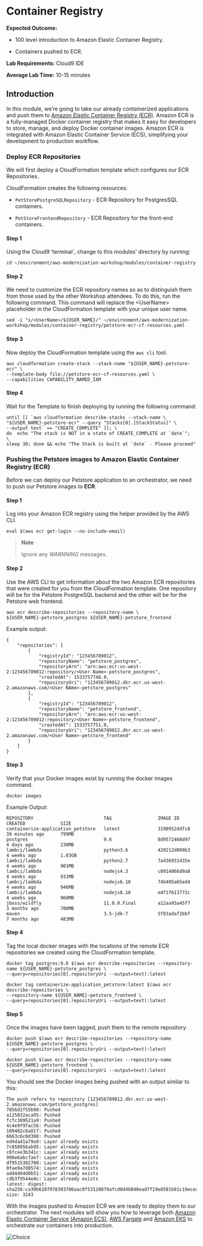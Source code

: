 # Container Registry

**Expected Outcome:**

- 100 level introduction to Amazon Elastic Container Registry.

- Containers pushed to ECR.

**Lab Requirements:** Cloud9 IDE

**Average Lab Time:** 10-15 minutes

## Introduction

In this module, we’re going to take our already containerized
applications and push them to [Amazon Elastic Container Registry
(ECR)](https://aws.amazon.com/ecr/). Amazon ECR is a fully-managed
Docker container registry that makes it easy for developers to store,
manage, and deploy Docker container images. Amazon ECR is integrated
with Amazon Elastic Container Service (ECS), simplifying your
development to production workflow.

### Deploy ECR Repositories

We will first deploy a CloudFormation template which configures our ECR
Repositories.

CloudFormation creates the following resources:

- `PetStorePostgreSQLRepository` - ECR Repository for PostgresSQL
    containers.

- `PetStoreFrontendRepository` - ECR Repository for the front-end
    containers.

#### Step 1

Using the Cloud9 ‘terminal\`, change to this modules’ directory by
running:

    cd ~/environment/aws-modernization-workshop/modules/container-registry

#### Step 2

We need to customize the ECR repository names so as to distinguish them
from those used by the other Workshop attendees. To do this, run the
following command. This command will replace the &lt;UserName&gt;
placeholder in the CloudFormation template with your unique user name.

    sed -i "s/<UserName>/${USER_NAME}/" ~/environment/aws-modernization-workshop/modules/container-registry/petstore-ecr-cf-resources.yaml

#### Step 3

Now deploy the CloudFormation template using the `aws cli` tool.

    aws cloudformation create-stack --stack-name "${USER_NAME}-petstore-ecr" \
    --template-body file://petstore-ecr-cf-resources.yaml \
    --capabilities CAPABILITY_NAMED_IAM

#### Step 4

Wait for the Template to finish deploying by running the following
command:

    until [[ `aws cloudformation describe-stacks --stack-name \
    "${USER_NAME}-petstore-ecr" --query "Stacks[0].[StackStatus]" \
    --output text` == "CREATE_COMPLETE" ]]; \
    do  echo "The stack is NOT in a state of CREATE_COMPLETE at `date`";   \
    sleep 30; done && echo "The Stack is built at `date` - Please proceed"

### Pushing the Petstore images to Amazon Elastic Container Registry (ECR)

Before we can deploy our Petstore application to an orchestrator, we
need to push our Petstore images to **ECR**.

#### Step 1

Log into your Amazon ECR registry using the helper provided by the
AWS CLI.

    eval $(aws ecr get-login --no-include-email)

> **Note**
>
> Ignore any *WARNNING* messages.

#### Step 2

Use the AWS CLI to get information about the two Amazon ECR repositories
that were created for you from the CloudFormation template. One
repository will be for the Petstore PostgreSQL backend and the other
will be for the Petstore web frontend.

    aws ecr describe-repositories --repository-name \
    ${USER_NAME}-petstore_postgres ${USER_NAME}-petstore_frontend

Example output:

    {
        "repositories": [
            {
                "registryId": "123456789012",
                "repositoryName": "petstore_postgres",
                "repositoryArn": "arn:aws:ecr:us-west-2:123456789012:repository/<User Name>-petstore_postgres",
                "createdAt": 1533757748.0,
                "repositoryUri": "123456789012.dkr.ecr.us-west-2.amazonaws.com/<User NAme>-petstore_postgres"
            },
            {
                "registryId": "123456789012",
                "repositoryName": "petstore_frontend",
                "repositoryArn": "arn:aws:ecr:us-west-2:123456789012:repository/<User Name>-petstore_frontend",
                "createdAt": 1533757751.0,
                "repositoryUri": "123456789012.dkr.ecr.us-west-2.amazonaws.com/<User Name>-petstore_frontend"
            }
        ]
    }

#### Step 3

Verify that your Docker images exist by running the docker images
command.

    docker images

Example Output:

    REPOSITORY                          TAG                 IMAGE ID            CREATED             SIZE
    containerize-application_petstore   latest              3190952ddfc8        39 minutes ago      799MB
    postgres                            9.6                 8d9572468d97        4 days ago          230MB
    lambci/lambda                       python3.6           420212d009b3        4 weeks ago         1.03GB
    lambci/lambda                       python2.7           7a436931435e        4 weeks ago         901MB
    lambci/lambda                       nodejs4.3           c0914066d9a8        4 weeks ago         931MB
    lambci/lambda                       nodejs6.10          74b405a65ed4        4 weeks ago         946MB
    lambci/lambda                       nodejs8.10          edf1f613772c        4 weeks ago         960MB
    jboss/wildfly                       11.0.0.Final        a12aa93a45f7        3 months ago        700MB
    maven                               3.5-jdk-7           5f03adaf2bbf        7 months ago        483MB

#### Step 4

Tag the local docker images with the locations of the remote ECR
repositories we created using the CloudFormation template.

    docker tag postgres:9.6 $(aws ecr describe-repositories --repository-name ${USER_NAME}-petstore_postgres \
    --query=repositories[0].repositoryUri --output=text):latest

    docker tag containerize-application_petstore:latest $(aws ecr describe-repositories \
    --repository-name ${USER_NAME}-petstore_frontend \
    --query=repositories[0].repositoryUri --output=text):latest

#### Step 5

Once the images have been tagged, push them to the remote repository.

    docker push $(aws ecr describe-repositories --repository-name ${USER_NAME}-petstore_postgres \
    --query=repositories[0].repositoryUri --output=text):latest

    docker push $(aws ecr describe-repositories --repository-name ${USER_NAME}-petstore_frontend \
    --query=repositories[0].repositoryUri --output=text):latest

You should see the Docker images being pushed with an output similar to
this:

    The push refers to repository [123456789012.dkr.ecr.us-west-2.amazonaws.com/petstore_postgres]
    7856d1f55b98: Pushed
    a125032aca95: Pushed
    fcfc309521a9: Pushed
    4c4e9f97ac56: Pushed
    109402c6a817: Pushed
    6663c6c0d308: Pushed
    ed4da41a79a9: Layer already exists
    7c050956ab95: Layer already exists
    c6fcee3b341c: Layer already exists
    998e6abcfae7: Layer already exists
    df9515382700: Layer already exists
    0fae9a7d0574: Layer already exists
    add4404d0b51: Layer already exists
    cdb3f9544e4c: Layer already exists
    latest: digest: sha256:ca39b6107978303706aac0f53120879afcd0d4b040ead7f19e8581b81c19ecea size: 3243

With the images pushed to Amazon ECR we are ready to deploy them to our
orchestrator. The next modules will show you how to leverage both
[Amazon Elastic Container Service (Amazon
ECS)](http://aws.amazon.com/ecs/), [AWS
Fargate](http://aws.amazon.com/fargate/) and [Amazon
EKS](https://aws.amazon.com/eks/) to orchestrate our containers into
production.

![Choice](../../images/choose.png)
